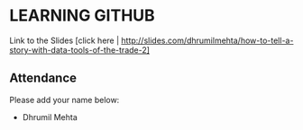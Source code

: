 # LEARNING GITHUB

Link to the Slides
[click here | http://slides.com/dhrumilmehta/how-to-tell-a-story-with-data-tools-of-the-trade-2]

## Attendance

Please add your name below:
- Dhrumil Mehta
